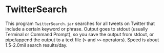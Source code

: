 # TwitterSearch
This program `TwitterSearch.jar` searches for all tweets on Twitter that include a certain keyword or phrase. Output goes to stdout (usually Terminal or Command Prompt), so you save the output from stdout, or pipe/append the output to a text file (`>` and `>>` operators). Speed is about 1.5-2.0mil search results/day.
